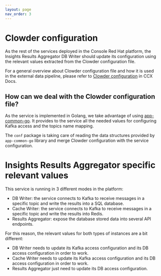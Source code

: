 ```yaml
---
layout: page
nav_order: 3
---
```


# Clowder configuration

As the rest of the services deployed in the Console Red Hat platform, the
Insights Results Aggregator DB Writer should update its configuration
using the relevant values extracted from the Clowder configuration file.

For a general overview about Clowder configuration file and how it is used
in the external data pipeline, please refer to
[Clowder configuration](https://ccx.pages.redhat.com/ccx-docs/customer/clowder.html)
in CCX Docs.

## How can we deal with the Clowder configuration file?

As the service is implemented in Golang, we take advantage of using
[app-common-go](https://github.com/RedHatInsights/app-common-go/).
It provides to the service all the needed values for configuring Kafka
access and the topics name mapping.

The `conf` package is taking care of reading the data structures provided
by `app-common-go` library and merge Clowder configuration with the service
configuration.

# Insights Results Aggregator specific relevant values

This service is running in 3 different modes in the platform:

- DB Writer: the service connects to Kafka to receive messages in a
  specific topic and write the results into a SQL database.
- Cache Writer: the service connects to Kafka to receive messages in a
  specific topic and write the results into Redis.
- Results Aggregator: expose the database stored data into several API
  endpoints.

For this reason, the relevant values for both types of instances are a bit
different:

- DB Writer needs to update its Kafka access configuration and its DB
  access configuration in order to work.
- Cache Writer needs to update its Kafka access configuration and its DB
  access configuration in order to work.
- Results Aggregator just need to update its DB access configuration.
